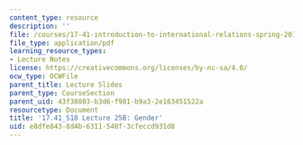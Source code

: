 ```yaml
---
content_type: resource
description: ''
file: /courses/17-41-introduction-to-international-relations-spring-2018/e8dfe8438d4b6311540f3cfeccd931d8_MIT17_41S18_lec25b.pdf
file_type: application/pdf
learning_resource_types:
- Lecture Notes
license: https://creativecommons.org/licenses/by-nc-sa/4.0/
ocw_type: OCWFile
parent_title: Lecture Slides
parent_type: CourseSection
parent_uid: 43f38083-b3d6-f981-b9a3-2e163451522a
resourcetype: Document
title: '17.41_S18 Lecture 25B: Gender'
uid: e8dfe843-8d4b-6311-540f-3cfeccd931d8
---
```

